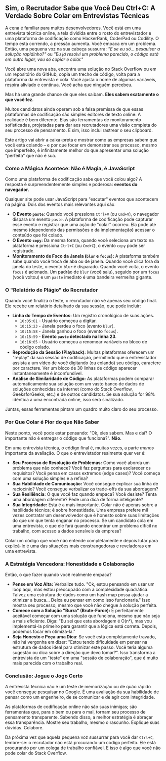 ## Sim, o Recrutador Sabe que Você Deu Ctrl+C: A Verdade Sobre Colar em Entrevistas Técnicas

A cena é familiar para muitos desenvolvedores. Você está em uma entrevista técnica online, a tela dividida entre o rosto do entrevistador e uma plataforma de codificação como HackerRank, CoderPad ou Codility. O tempo está correndo, a pressão aumenta. Você empaca em um problema. Então, uma pequena voz na sua cabeça sussurra: *"E se eu só... pesquisar a solução rapidinho?"* ou *"Eu já resolvi um problema parecido, o código está em outro lugar, vou só copiar e colar."*

Você abre uma nova aba, encontra uma solução no Stack Overflow ou em um repositório do GitHub, copia um trecho de código, volta para a plataforma da entrevista e cola. Você ajusta o nome de algumas variáveis, respira aliviado e continua. Você acha que ninguém percebeu.

Mas há uma grande chance de que eles saibam. **Eles sabem exatamente o que você fez.**

Muitos candidatos ainda operam sob a falsa premissa de que essas plataformas de codificação são simples editores de texto online. A realidade é bem diferente. Elas são ferramentas de monitoramento sofisticadas, projetadas para dar aos recrutadores uma visão completa do seu processo de pensamento. E sim, isso inclui rastrear o seu clipboard.

Este artigo vai abrir a caixa-preta e mostrar como as empresas sabem que você está colando – e por que focar em demonstrar seu processo, mesmo que imperfeito, é infinitamente melhor do que apresentar uma solução "perfeita" que não é sua.

### Como a Mágica Acontece: Não é Magia, é JavaScript

Como uma plataforma de codificação sabe que você colou algo? A resposta é surpreendentemente simples e poderosa: **eventos do navegador**.

Qualquer site pode usar JavaScript para "escutar" eventos que acontecem na página. Dois dos eventos mais relevantes aqui são:

- **O Evento `paste`:** Quando você pressiona `Ctrl+V` (ou `Cmd+V`), o navegador dispara um evento `paste`. A plataforma de codificação pode capturar esse evento e registrar que uma ação de "colar" ocorreu. Ela pode até mesmo (dependendo das permissões e da implementação) acessar o conteúdo que foi colado.
- **O Evento `copy`:** Da mesma forma, quando você seleciona um texto na plataforma e pressiona `Ctrl+C` (ou `Cmd+C`), o evento `copy` pode ser registrado.
- **Monitoramento de Foco da Janela (`blur` e `focus`):** A plataforma também sabe quando você troca de aba ou de janela. Quando você clica fora da janela do teste, o evento `blur` é disparado. Quando você volta, o evento `focus` é acionado. Um padrão de `blur` (você saiu), seguido por um `focus` (você voltou) e um `paste` imediato é uma bandeira vermelha gigante.

### O "Relatório de Plágio" do Recrutador

Quando você finaliza o teste, o recrutador não vê apenas seu código final. Ele recebe um relatório detalhado da sua sessão, que pode incluir:

*   **Linha do Tempo de Eventos:** Um registro cronológico de suas ações.
    *   `10:05:01` - Usuário começou a digitar.
    *   `10:15:23` - Janela perdeu o foco (evento `blur`).
    *   `10:15:58` - Janela ganhou o foco (evento `focus`).
    *   `10:15:59` - **Evento `paste` detectado na linha 23.**
    *   `10:16:05` - Usuário começou a renomear variáveis no bloco de código colado.
*   **Reprodução da Sessão (Playback):** Muitas plataformas oferecem um "replay" da sua sessão de codificação, permitindo que o entrevistador assista a um vídeo de você digitando (ou colando) seu código, caractere por caractere. Ver um bloco de 30 linhas de código aparecer instantaneamente é inconfundível.
*   **Análise de Similaridade de Código:** As plataformas podem comparar automaticamente sua solução com um vasto banco de dados de soluções conhecidas da internet (como do Stack Overflow, GeeksforGeeks, etc.) e de outros candidatos. Se sua solução for 98% idêntica a uma encontrada online, isso será sinalizado.

Juntas, essas ferramentas pintam um quadro muito claro do seu processo.

### Por Que Colar é Pior do que Não Saber

Neste ponto, você pode estar pensando: "Ok, eles sabem. Mas e daí? O importante não é entregar o código que funciona?". **Não.**

Em uma entrevista técnica, o código final é, muitas vezes, a parte *menos* importante da avaliação. O que o entrevistador realmente quer ver é:

- **Seu Processo de Resolução de Problemas:** Como você aborda um problema que não conhece? Você faz perguntas para esclarecer os requisitos? Você pensa em casos extremos (edge cases)? Você começa com uma solução simples e a refina?
- **Sua Habilidade de Comunicação:** Você consegue explicar sua linha de raciocínio? Você consegue verbalizar os trade-offs da sua abordagem?
- **Sua Resiliência:** O que você faz quando empaca? Você desiste? Tenta uma abordagem diferente? Pede uma dica de forma inteligente?
- **Sua Integridade:** Esta é a mais importante. Colar não é apenas sobre a habilidade técnica; é sobre honestidade. Uma empresa prefere mil vezes contratar um desenvolvedor que é honesto sobre suas limitações do que um que tenta enganar no processo. Se um candidato cola em uma entrevista, o que ele fará quando encontrar um problema difícil no trabalho, com acesso a dados sensíveis da empresa?

Colar um código que você não entende completamente e depois lutar para explicá-lo é uma das situações mais constrangedoras e reveladoras em uma entrevista.

### A Estratégia Vencedora: Honestidade e Colaboração

Então, o que fazer quando você realmente empaca?

- **Pense em Voz Alta:** Verbalize tudo. "Ok, estou pensando em usar um loop aqui, mas estou preocupado com a complexidade quadrática. Talvez uma estrutura de dados como um hash map possa ajudar a otimizar a busca... Deixa eu pensar em como isso funcionaria." Isso mostra seu processo, mesmo que você não chegue à solução perfeita.
- **Comece com a Solução "Burra" (Brute-Force):** É perfeitamente aceitável começar com uma solução que funciona, mesmo que não seja a mais eficiente. Diga: "Eu sei que esta abordagem é O(n²), mas vou implementá-la primeiro para garantir que a lógica está correta. Depois, podemos focar em otimizá-la."
- **Seja Honesto e Peça uma Dica:** Se você está completamente travado, não há vergonha em dizer: "Estou tendo dificuldade em pensar na estrutura de dados ideal para otimizar este passo. Você teria alguma sugestão ou dica sobre a direção que devo tomar?". Isso transforma a entrevista de um "teste" em uma "sessão de colaboração", que é muito mais parecida com o trabalho real.

### Conclusão: Jogue o Jogo Certo

A entrevista técnica não é um teste de memorização ou de quão rápido você consegue pesquisar no Google. É uma avaliação da sua habilidade de pensar como um engenheiro, de se comunicar e de agir com integridade.

As plataformas de codificação online não são suas inimigas; são ferramentas que, para o bem ou para o mal, tornam seu processo de pensamento transparente. Sabendo disso, a melhor estratégia é abraçar essa transparência. Mostre seu trabalho, mesmo o rascunho. Explique suas dúvidas. Colabore.

Da próxima vez que aquela pequena voz sussurrar para você dar `Ctrl+C`, lembre-se: o recrutador não está procurando um código perfeito. Ele está procurando por um colega de trabalho confiável. E isso é algo que você não pode colar do Stack Overflow.